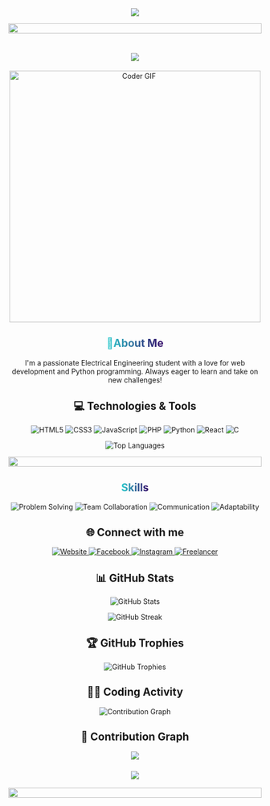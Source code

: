 <div align="center">
  <img src="https://readme-typing-svg.herokuapp.com/?lines=....Welcome+to+Shankar+Aryal's+Profile!;Electrical+Engineering+Student;Web+Developer;Python+Enthusiast&font=Fira%20Code&center=true&width=380&height=50">
</div>

<p align="center">
  <img src="https://i.imgur.com/dBaSKWF.gif" height="20" width="100%">
</p>

<h1 align="center">
  <a href="https://git.io/typing-svg">
    <img src="https://readme-typing-svg.herokuapp.com/?lines=Hello,+There!+👋;This+is+Shankar+Aryal....;Nice+to+meet+you!&center=true&size=30">
  </a>
</h1>

<p align="center">
  <img src="https://media.giphy.com/media/SWoSkN6DxTszqIKEqv/giphy.gif" alt="Coder GIF" width="500">
</p>

<h2 align="center">
  <span style="background: linear-gradient(to right, #30CFD0 0%, #330867 100%); -webkit-background-clip: text; -webkit-text-fill-color: transparent;">
    🚀About Me
  </span>
</h2>

<p align="center">
  I'm a passionate Electrical Engineering student with a love for web development and Python programming. Always eager to learn and take on new challenges!
</p>

<h2 align="center">💻 Technologies & Tools</h2>

<p align="center">
  <img src="https://img.shields.io/badge/HTML5-E34F26?style=for-the-badge&logo=html5&logoColor=white" alt="HTML5">
  <img src="https://img.shields.io/badge/CSS3-1572B6?style=for-the-badge&logo=css3&logoColor=white" alt="CSS3">
  <img src="https://img.shields.io/badge/JavaScript-F7DF1E?style=for-the-badge&logo=javascript&logoColor=black" alt="JavaScript">
  <img src="https://img.shields.io/badge/PHP-777BB4?style=for-the-badge&logo=php&logoColor=white" alt="PHP">
  <img src="https://img.shields.io/badge/Python-3776AB?style=for-the-badge&logo=python&logoColor=white" alt="Python">
  <img src="https://img.shields.io/badge/React-20232A?style=for-the-badge&logo=react&logoColor=61DAFB" alt="React">
  <img src="https://img.shields.io/badge/C-00599C?style=for-the-badge&logo=c&logoColor=white" alt="C">
</p>

<p align="center">
  <img src="https://github-readme-stats.vercel.app/api/top-langs/?username=mrshankararyal&layout=compact&theme=radical" alt="Top Languages">
</p>

<p align="center">
  <img src="https://i.imgur.com/dBaSKWF.gif" height="20" width="100%">
</p>

<h2 align="center">
  <span style="background: linear-gradient(to right, #30CFD0 0%, #330867 100%); -webkit-background-clip: text; -webkit-text-fill-color: transparent;">
    Skills
  </span>
</h2>

<p align="center">
  <img src="https://img.shields.io/badge/Problem%20Solving-FFC107?style=for-the-badge&logo=problem-solving&logoColor=white" alt="Problem Solving">
  <img src="https://img.shields.io/badge/Team%20Collaboration-007ACC?style=for-the-badge&logo=team-collaboration&logoColor=white" alt="Team Collaboration">
  <img src="https://img.shields.io/badge/Communication-34A85A?style=for-the-badge&logo=communication&logoColor=white" alt="Communication">
  <img src="https://img.shields.io/badge/Adaptability-FF69B4?style=for-the-badge&logo=adaptability&logoColor=white" alt="Adaptability">
</p>


<h2 align="center">🌐 Connect with me</h2>

<p align="center">
  <a href="https://mrshankararyal.github.io/" target="_blank">
    <img src="https://img.shields.io/badge/Website-DC143C?style=for-the-badge&logo=medium&logoColor=white" alt="Website">
  </a>
  <a href="https://www.facebook.com/shankararyal01" target="_blank">
    <img src="https://img.shields.io/badge/Facebook-1877F2?style=for-the-badge&logo=facebook&logoColor=white" alt="Facebook">
  </a>
  <a href="https://www.instagram.com/mrshankararyal" target="_blank">
    <img src="https://img.shields.io/badge/Instagram-E4405F?style=for-the-badge&logo=instagram&logoColor=white" alt="Instagram">
  </a>
  <a href="https://www.freelancer.com/u/ShankararA" target="_blank">
    <img src="https://img.shields.io/badge/Freelancer-29B2FE?style=for-the-badge&logo=Freelancer&logoColor=white" alt="Freelancer">
  </a>
</p>

<h2 align="center">📊 GitHub Stats</h2>

<p align="center">
  <img src="https://github-readme-stats.vercel.app/api?username=mrshankararyal&show_icons=true&theme=radical" alt="GitHub Stats">
</p>

<p align="center">
  <img src="https://github-readme-streak-stats.herokuapp.com/?user=mrshankararyal&theme=radical" alt="GitHub Streak">
</p>

<h2 align="center">🏆 GitHub Trophies</h2>

<p align="center">
  <img src="https://github-profile-trophy.vercel.app/?username=mrshankararyal&theme=radical&no-frame=false&no-bg=true&margin-w=4" alt="GitHub Trophies">
</p>

<h2 align="center">👨‍💻 Coding Activity</h2>

<p align="center">
  <img src="https://github-readme-activity-graph.vercel.app/graph?username=mrshankararyal&theme=react-dark&hide_border=true" alt="Contribution Graph">
</p>

<h2 align="center">🐍 Contribution Graph</h2>


<div align="center">
  
  ![](https://visitor-badge.laobi.icu/badge?page_id=mrshankararyal.mrshankararyal)
  
</div>

<h3 align="center">
    <img src="https://readme-typing-svg.herokuapp.com/?font=Righteous&size=25&center=true&vCenter=true&width=500&height=70&duration=4000&lines=Thanks+for+visiting!+🙏;+Shoot+me+a+message+on+Linkedin!;I'm+always+down+to+collab+:)">
</h3>

<p align="center">
  <img src="https://i.imgur.com/dBaSKWF.gif" height="20" width="100%">
</p>
